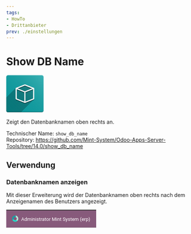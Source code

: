 ```yaml
---
tags:
- HowTo
- Drittanbieter
prev: ./einstellungen
---
```

# Show DB Name
![icon_oms_box](assets/icon_oms_box.png)

Zeigt den Datenbanknamen oben rechts an.   

Technischer Name: `show_db_name`\
Repository: <https://github.com/Mint-System/Odoo-Apps-Server-Tools/tree/14.0/show_db_name>

## Verwendung

### Datenbanknamen anzeigen

Mit dieser Erweiterung wird der Datenbanknamen oben rechts nach dem Anzeigenamen des Benutzers angezeigt.

![](assets/Show%20DB%20Name.png)